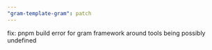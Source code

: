 ```yaml
---
"gram-template-gram": patch
---
```


fix: pnpm build error for gram framework around tools being possibly undefined
